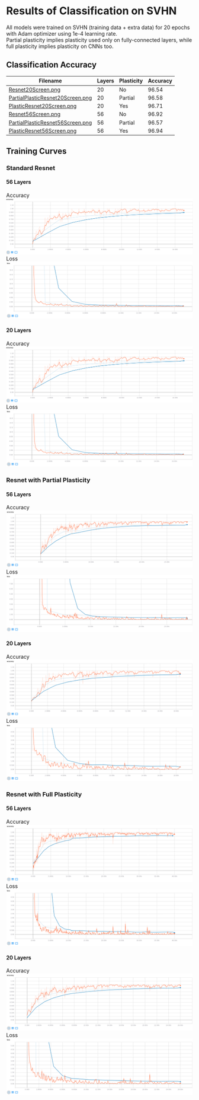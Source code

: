 # Results of Classification on SVHN
All models were trained on SVHN (training data + extra data) for 20 epochs with Adam optimizer using 1e-4 learning rate.<br />
Partial plasticity implies plasticity used only on fully-connected layers, while full plasticity implies plasticity on CNNs too.

## Classification Accuracy
| Filename                                                             | Layers | Plasticity | Accuracy |
| -------------------------------------------------------------------- | ------ | ---------- | -------- |
| [Resnet20Screen.png](Resnet20Screen.png)                             | 20     | No         | 96.54    |
| [PartialPlasticResnet20Screen.png](PartialPlasticResnet20Screen.png) | 20     | Partial    | 96.58    |
| [PlasticResnet20Screen.png](PlasticResnet20Screen.png)               | 20     | Yes        | 96.71    |
| [Resnet56Screen.png](Resnet56Screen.png)                             | 56     | No         | 96.92    |
| [PartialPlasticResnet56Screen.png](PartialPlasticResnet56Screen.png) | 56     | Partial    | 96.57    |
| [PlasticResnet56Screen.png](PlasticResnet56Screen.png)               | 56     | Yes        | 96.94    |

## Training Curves

### Standard Resnet
#### 56 Layers
Accuracy
![resnet56\_accuracy](Resnet56Acc.png)
Loss
![resnet56\_loss](Resnet56Loss.png)
#### 20 Layers
Accuracy
![resnet20\_accuracy](Resnet20Acc.png)
Loss
![resnet20\_loss](Resnet20Loss.png)

### Resnet with Partial Plasticity
#### 56 Layers
Accuracy
![partial\_plastic\_resnet56\_accuracy](PartialPlasticResnet56Acc.png)
Loss
![partial\_plastic\_resnet56\_loss](PartialPlasticResnet56Loss.png)
#### 20 Layers
Accuracy
![partial\_plastic\_resnet20\_accuracy](PartialPlasticResnet20Acc.png)
Loss
![partial\_plastic\_resnet20\_loss](PartialPlasticResnet20Loss.png)

### Resnet with Full Plasticity
#### 56 Layers
Accuracy
![plastic\_resnet56\_accuracy](PlasticResnet56Acc.png)
Loss
![plastic\_resnet56\_loss](PlasticResnet56Loss.png)
#### 20 Layers
Accuracy
![plastic\_resnet20\_accuracy](PlasticResnet20Acc.png)
Loss
![plastic\_resnet20\_loss](PlasticResnet20Loss.png)
